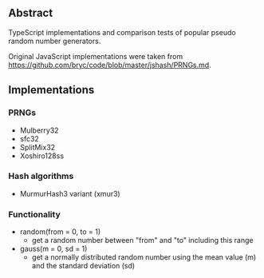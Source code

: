 ## Abstract

TypeScript implementations and comparison tests of popular pseudo random number generators.

Original JavaScript implementations were taken from https://github.com/bryc/code/blob/master/jshash/PRNGs.md.

## Implementations

### PRNGs
* Mulberry32
* sfc32
* SplitMix32
* Xoshiro128ss

### Hash algorithms
* MurmurHash3 variant (xmur3)

### Functionality
* random(from = 0, to = 1)
  * get a random number between "from" and "to" including this range
* gauss(m = 0, sd = 1)
  * get a normally distributed random number using the mean value (m) and the standard deviation (sd)